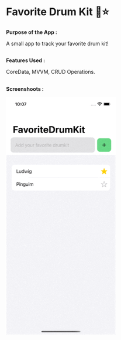 # Favorite Drum Kit 🥁⭐️

**Purpose of the App :**

A small app to track your favorite drum kit!

##

**Features Used :**

CoreData, MVVM, CRUD Operations.

##

**Screenshoots :**

<img src="screenshot/screenshot.gif" width="300"/>
